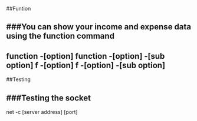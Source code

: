 ##Funtion

###You can show your income and expense data using the function command
---
function -[option]
function -[option] -[sub option]
f -[option]
f -[option] -[sub option]
---
##Testing

###Testing the socket
---
net -c [server address] [port]
